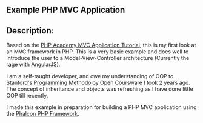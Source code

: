 ## Example PHP MVC Application


## Description:

Based on the [PHP Academy MVC Application Tutorial](https://www.youtube.com/playlist?list=PLfdtiltiRHWGXVHXX09fxXDi-DqInchFD), this is my first look at an MVC framework in PHP. This is a very basic example and does well to introduce the user to a Model-View-Controller architecture (Currently the rage with [AngularJS](https://angularjs.org/)).

I am a self-taught developer, and owe my understanding of OOP to [Stanford's Programming Methodoloy Open Coursware](https://www.youtube.com/watch?v=KkMDCCdjyW8) I took 2 years ago. The concept of inheritance and objects was refreshing as I have done little OOP till recently.

I made this example in preparation for building a PHP MVC application using the [Phalcon PHP Framework](http://www.phalconphp.com/en/). 
